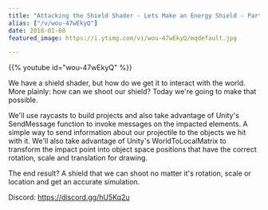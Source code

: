 ```yaml
---
title: "Attacking the Shield Shader - Lets Make an Energy Shield - Part 4"
alias: ["/v/wou-47wEkyQ"]
date: 2018-01-08
featured_image: https://i.ytimg.com/vi/wou-47wEkyQ/mqdefault.jpg

---
```


{{% youtube id="wou-47wEkyQ" %}}

We have a shield shader, but how do we get it to interact with the world. More plainly: how can we shoot our shield? Today we're going to make that possible.

We'll use raycasts to build projects and also take advantage of Unity's SendMessage function to invoke messages on the impacted elements. A simple way to send information about our projectile to the objects we hit with it. We'll also take advantage of Unity's WorldToLocalMatrix to transform the impact point into object space positions that have the correct rotation, scale and translation for drawing.

The end result? A shield that we can shoot no matter it's rotation, scale or location and get an accurate simulation.

Discord: https://discord.gg/hU5Kq2u
